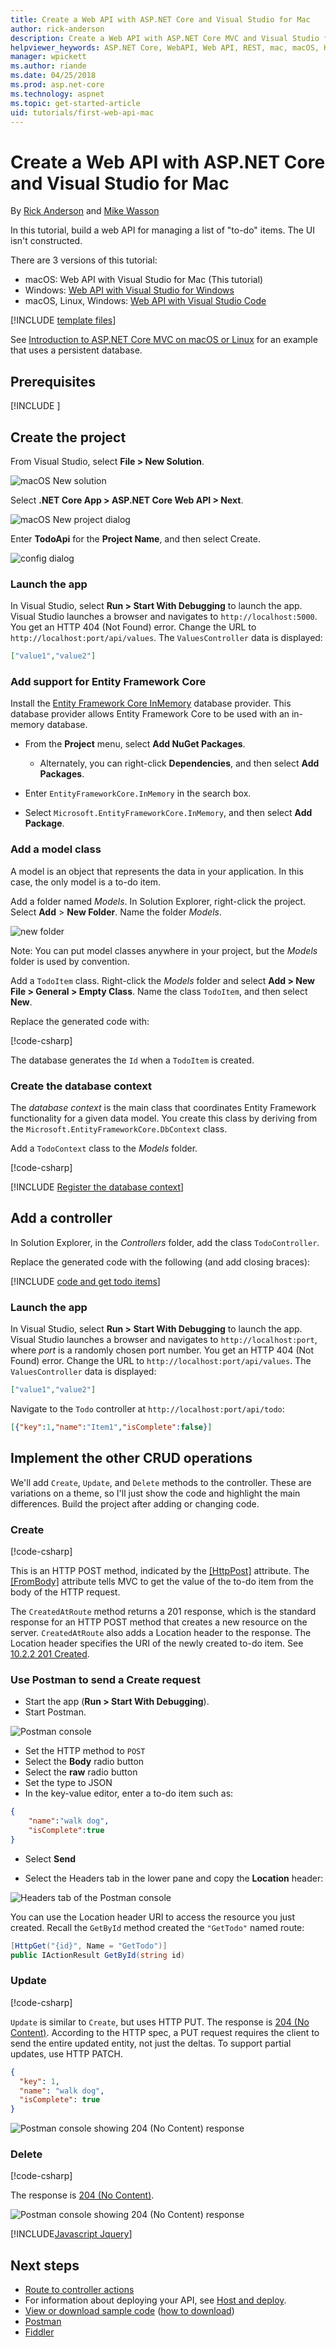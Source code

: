 ```yaml
---
title: Create a Web API with ASP.NET Core and Visual Studio for Mac
author: rick-anderson
description: Create a Web API with ASP.NET Core MVC and Visual Studio for Mac
helpviewer_heywords: ASP.NET Core, WebAPI, Web API, REST, mac, macOS, HTTP, Service, HTTP Service
manager: wpickett
ms.author: riande
ms.date: 04/25/2018
ms.prod: asp.net-core
ms.technology: aspnet
ms.topic: get-started-article
uid: tutorials/first-web-api-mac
---
```

# Create a Web API with ASP.NET Core and Visual Studio for Mac

By [Rick Anderson](https://twitter.com/RickAndMSFT) and [Mike Wasson](https://github.com/mikewasson)

In this tutorial, build a web API for managing a list of "to-do" items. The UI isn't constructed.

There are 3 versions of this tutorial:

* macOS: Web API with Visual Studio for Mac (This tutorial)
* Windows: [Web API with Visual Studio for Windows](xref:tutorials/first-web-api)
* macOS, Linux, Windows: [Web API with Visual Studio Code](xref:tutorials/web-api-vsc)

<!-- WARNING: The code AND images in this doc are used by uid: tutorials/web-api-vsc, tutorials/first-web-api-mac and tutorials/first-web-api. If you change any code/images in this tutorial, update uid: tutorials/web-api-vsc -->

[!INCLUDE [template files](../includes/webApi/intro.md)]

See [Introduction to ASP.NET Core MVC on macOS or Linux](xref:tutorials/first-mvc-app-xplat/index) for an example that uses a persistent database.

## Prerequisites

[!INCLUDE [](~/includes/net-core-prereqs-macos.md)]

## Create the project

From Visual Studio, select **File > New Solution**.

![macOS New solution](first-web-api-mac/_static/sln.png)

Select **.NET Core App >  ASP.NET Core Web API > Next**.

![macOS New project dialog](first-web-api-mac/_static/1.png)

Enter **TodoApi** for the **Project Name**, and then select Create.

![config dialog](first-web-api-mac/_static/2.png)

### Launch the app

In Visual Studio, select **Run > Start With Debugging** to launch the app. Visual Studio launches a browser and navigates to `http://localhost:5000`. You get an HTTP 404 (Not Found) error. Change the URL to `http://localhost:port/api/values`. The `ValuesController` data is displayed:

```json
["value1","value2"]
```

### Add support for Entity Framework Core

Install the [Entity Framework Core InMemory](/ef/core/providers/in-memory/) database provider. This database provider allows Entity Framework Core to be used with an in-memory database.

* From the **Project** menu, select **Add NuGet Packages**.

  * Alternately, you can right-click **Dependencies**, and then select **Add Packages**.

* Enter `EntityFrameworkCore.InMemory` in the search box.
* Select `Microsoft.EntityFrameworkCore.InMemory`, and then select **Add Package**.

### Add a model class

A model is an object that represents the data in your application. In this case, the only model is a to-do item.

Add a folder named *Models*. In Solution Explorer, right-click the project. Select **Add** > **New Folder**. Name the folder *Models*.

![new folder](first-web-api-mac/_static/folder.png)

Note: You can put model classes anywhere in your project, but the *Models* folder is used by convention.

Add a `TodoItem` class. Right-click the *Models* folder and select **Add > New File > General > Empty Class**. Name the class `TodoItem`, and then select **New**.

Replace the generated code with:

[!code-csharp[](first-web-api/sample/TodoApi/Models/TodoItem.cs)]

The database generates the `Id` when a `TodoItem` is created.

### Create the database context

The *database context* is the main class that coordinates Entity Framework functionality for a given data model. You create this class by deriving from the `Microsoft.EntityFrameworkCore.DbContext` class.

Add a `TodoContext` class to the *Models* folder.

[!code-csharp[](first-web-api/sample/TodoApi/Models/TodoContext.cs)]

[!INCLUDE [Register the database context](../includes/webApi/register_dbContext.md)]

## Add a controller

In Solution Explorer, in the *Controllers* folder, add the class `TodoController`.

Replace the generated code with the following (and add closing braces):

[!INCLUDE [code and get todo items](../includes/webApi/getTodoItems.md)]

### Launch the app

In Visual Studio, select **Run > Start With Debugging** to launch the app. Visual Studio launches a browser and navigates to `http://localhost:port`, where *port* is a randomly chosen port number. You get an HTTP 404 (Not Found) error. Change the URL to `http://localhost:port/api/values`. The `ValuesController` data is displayed:

```json
["value1","value2"]
```

Navigate to the `Todo` controller at `http://localhost:port/api/todo`:

```json
[{"key":1,"name":"Item1","isComplete":false}]
```

## Implement the other CRUD operations

We'll add `Create`, `Update`, and `Delete` methods to the controller. These are variations on a theme, so I'll just show the code and highlight the main differences. Build the project after adding or changing code.

### Create

[!code-csharp[](first-web-api/sample/TodoApi/Controllers/TodoController.cs?name=snippet_Create)]

This is an HTTP POST method, indicated by the [[HttpPost]](/aspnet/core/api/microsoft.aspnetcore.mvc.httppostattribute) attribute. The [[FromBody]](/aspnet/core/api/microsoft.aspnetcore.mvc.frombodyattribute) attribute tells MVC to get the value of the to-do item from the body of the HTTP request.

The `CreatedAtRoute` method returns a 201 response, which is the standard response for an HTTP POST method that creates a new resource on the server. `CreatedAtRoute` also adds a Location header to the response. The Location header specifies the URI of the newly created to-do item. See [10.2.2 201 Created](https://www.w3.org/Protocols/rfc2616/rfc2616-sec10.html).

### Use Postman to send a Create request

* Start the app (**Run > Start With Debugging**).
* Start Postman.

![Postman console](first-web-api/_static/pmc.png)

* Set the HTTP method to `POST`
* Select the **Body** radio button
* Select the **raw** radio button
* Set the type to JSON
* In the key-value editor, enter a to-do item such as:

```json
{
    "name":"walk dog",
    "isComplete":true
}
```

* Select **Send**

* Select the Headers tab in the lower pane and copy the **Location** header:

![Headers tab of the Postman console](first-web-api/_static/pmget.png)

You can use the Location header URI to access the resource you just created. Recall the `GetById` method created the `"GetTodo"` named route:

```csharp
[HttpGet("{id}", Name = "GetTodo")]
public IActionResult GetById(string id)
```

### Update

[!code-csharp[](first-web-api/sample/TodoApi/Controllers/TodoController.cs?name=snippet_Update)]

`Update` is similar to `Create`, but uses HTTP PUT. The response is [204 (No Content)](https://www.w3.org/Protocols/rfc2616/rfc2616-sec9.html). According to the HTTP spec, a PUT request requires the client to send the entire updated entity, not just the deltas. To support partial updates, use HTTP PATCH.

```json
{
  "key": 1,
  "name": "walk dog",
  "isComplete": true
}
```

![Postman console showing 204 (No Content) response](first-web-api/_static/pmcput.png)

### Delete

[!code-csharp[](first-web-api/sample/TodoApi/Controllers/TodoController.cs?name=snippet_Delete)]

The response is [204 (No Content)](https://www.w3.org/Protocols/rfc2616/rfc2616-sec9.html).

![Postman console showing 204 (No Content) response](first-web-api/_static/pmd.png)

[!INCLUDE[Javascript Jquery](../includes/webApi/add-javascript-jquery/index.md)]

## Next steps

* [Route to controller actions](xref:mvc/controllers/routing)
* For information about deploying your API, see [Host and deploy](xref:host-and-deploy/index).
* [View or download sample code](https://github.com/aspnet/Docs/tree/master/aspnetcore/tutorials/first-web-api/sample) ([how to download](xref:tutorials/index#how-to-download-a-sample))
* [Postman](https://www.getpostman.com/)
* [Fiddler](https://www.telerik.com/download/fiddler)
